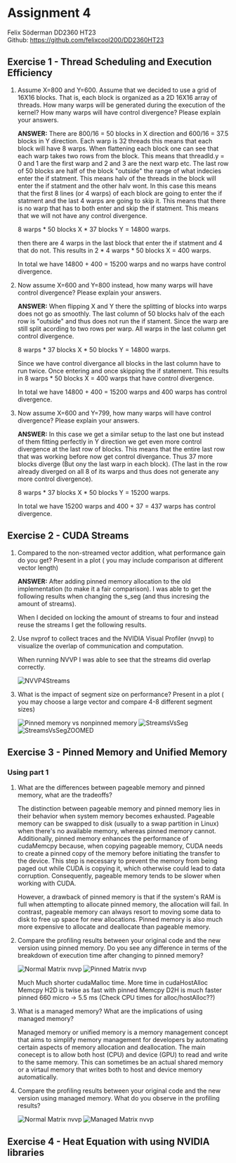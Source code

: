 # Assignment 4

Felix Söderman DD2360 HT23\
Github: https://github.com/felixcool200/DD2360HT23

## Exercise 1 -  Thread Scheduling and Execution Efficiency 


1. Assume X=800 and Y=600. Assume that we decided to use a grid of 16X16 blocks. That is, each block is organized as a 2D 16X16 array of threads. How many warps will be generated during the execution of the kernel? How many warps will have control divergence? Please explain your answers.

    **ANSWER:**
    There are 800/16 = 50 blocks in X direction and 600/16 = 37.5 blocks in Y direction. Each warp is 32 threads this means that each block will have 8 warps. When flattening each block one can see that each warp takes two rows from the block. This means that threadId.y = 0 and 1 are the first warp and 2 and 3 are the next warp etc. The last row of 50 blocks are half of the block "outside" the range of what indecies enter the if statment. This means halv of the threads in the block will enter the if statment and the other halv wont. In this case this means that the first 8 lines (or 4 warps) of each block are going to enter the if statment and the last 4 warps are going to skip it. This means that there is no warp that has to both enter and skip the if statment. This means that we will not have any control divergence.

    8 warps \* 50 blocks X \* 37 blocks Y = 14800 warps.

    then there are 4 warps in the last block that enter the if statment and 4 that do not. This results in 2 \* 4 warps \* 50 blocks X = 400 warps.

    In total we have 14800 + 400 = 15200 warps and no warps have control divergence.

2. Now assume X=600 and Y=800 instead, how many warps will have control divergence? Please explain your answers.

    **ANSWER:**
    When flipping X and Y there the splitting of blocks into warps does not go as smoothly. The last column of 50 blocks halv of the each row is "outside" and thus does not run the if stament. Since the warp are still split acording to two rows per warp. All warps in the last column get control divergence. 

    8 warps \* 37 blocks X \* 50 blocks Y = 14800 warps.
    
    Since we have control divergance all blocks in the last column have to run twice. Once entering and once skipping the if statement. This results in 8 warps \* 50 blocks X = 400 warps that have control divergence.

    In total we have 14800 + 400 = 15200 warps and 400 warps has control divergence.

3. Now assume X=600 and Y=799, how many warps will have control divergence? Please explain your answers.

    **ANSWER:**
    In this case we get a similar setup to the last one but instead of them fitting perfectly in Y direction we get even more control divergence at the last row of blocks. This means that the entire last row that was working before now get control divergance. Thus 37 more blocks diverge (But ony the last warp in each block). (The last in the row already diverged on all 8 of its warps and thus does not generate any more control divergence). 

    8 warps \* 37 blocks X \* 50 blocks Y = 15200 warps.

    In total we have 15200 warps and 400 + 37 = 437 warps has control divergence.


## Exercise 2 - CUDA Streams
1. Compared to the non-streamed vector addition, what performance gain do you get? Present in a plot ( you may include comparison at different vector length)

    **ANSWER:**
    After adding pinned memory allocation to the old implementation (to make it a fair comparison). I was able to get the following results when changing the s_seg (and thus incresing the amount of streams).

    When I decided on locking the amount of streams to four and instead reuse the streams I get the following results.

    

2. Use nvprof to collect traces and the NVIDIA Visual Profiler (nvvp) to visualize the overlap of communication and computation.

    When running NVVP I was able to see that the streams did overlap correctly.

    ![NVVP4Streams](nvvp4Streams.png)

3. What is the impact of segment size on performance? Present in a plot ( you may choose a large vector and compare 4-8 different segment sizes)

    ![Pinned memory vs nonpinned memory](pinnedVnoPinned.png)
    ![StreamsVsSeg](streams.png)
    ![StreamsVsSegZOOMED](streamsZoomed.png)



## Exercise 3 - Pinned Memory and Unified Memory

### Using part 1

1. What are the differences between pageable memory and pinned memory, what are the tradeoffs?

    <!--    Pageable memory can be sent to disk (swap partition in linux) when there is no more room in memory while pinned memory can not. Pinned memory also speeds up cudaMemcpy since when coping pageable memory cuda has to make a pinned copy of the memory before it can start to copy the memory to the device, otherwise the memory could be paged out while cuda copies the memory which would result in corrupt memory. This means that pageable memory is most likley slower when working with cuda. One draw back to pinned memory is that if the RAM is full when trying to create the pinned the malloc will fail while pagable memory can always move somthing to disk to make space for it.-->

    The distinction between pageable memory and pinned memory lies in their behavior when system memory becomes exhausted. Pageable memory can be swapped to disk (usually to a swap partition in Linux) when there's no available memory, whereas pinned memory cannot. Additionally, pinned memory enhances the performance of cudaMemcpy because, when copying pageable memory, CUDA needs to create a pinned copy of the memory before initiating the transfer to the device. This step is necessary to prevent the memory from being paged out while CUDA is copying it, which otherwise could lead to data corruption. Consequently, pageable memory tends to be slower when working with CUDA.

    However, a drawback of pinned memory is that if the system's RAM is full when attempting to allocate pinned memory, the allocation will fail. In contrast, pageable memory can always resort to moving some data to disk to free up space for new allocations. Pinned memory is also much more expensive to allocate and deallocate than pageable memory.

2. Compare the profiling results between your original code and the new version using pinned memory. Do you see any difference in terms of the breakdown of execution time after changing to pinned memory?

    ![Normal Matrix nvvp](nvvpMatrix.png)
    ![Pinned Matrix nvvp](nvvpMatrixPinned.png)

    Much Much shorter cudaMalloc time.
    More time in cudaHostAlloc
    Memcpy H2D is twise as fast with pinned
    Memcpy D2H is much faster pinned 660 micro -> 5.5 ms
    (Check CPU times for alloc/hostAlloc??)


3. What is a managed memory? What are the implications of using managed memory?

    Managed memory or unified memory is a memory management concept that aims to simplify memory management for developers by automating certain aspects of memory allocation and deallocation. The main conecept is to allow both host (CPU) and device (GPU) to read and write to the same memory. This can sometimes be an actual shared memory or a virtaul memory that writes both to host and device memory automatically. 

4. Compare the profiling results between your original code and the new version using managed memory. What do you observe in the profiling results?

    ![Normal Matrix nvvp](nvvpMatrix.png)
    ![Managed Matrix nvvp](nvvpMatrixUM.png)


## Exercise 4 - Heat Equation with using NVIDIA libraries

